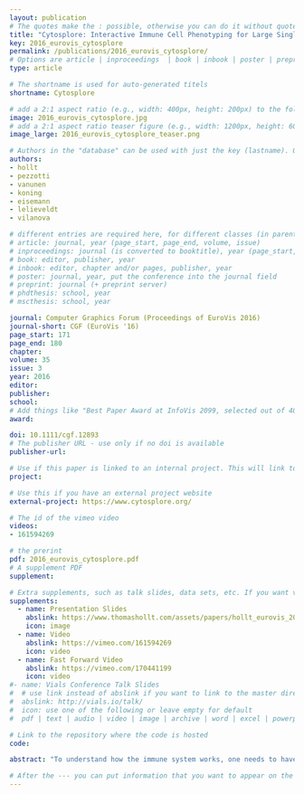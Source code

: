 ```yaml
---
layout: publication
# The quotes make the : possible, otherwise you can do it without quotes
title: "Cytosplore: Interactive Immune Cell Phenotyping for Large Single-Cell Datasets"
key: 2016_eurovis_cytosplore
permalink: /publications/2016_eurovis_cytosplore/
# Options are article | inproceedings  | book | inbook | poster | preprint | phdthesis | mscthesis
type: article

# The shortname is used for auto-generated titels
shortname: Cytosplore

# add a 2:1 aspect ratio (e.g., width: 400px, height: 200px) to the folder /assets/images/papers/
image: 2016_eurovis_cytosplore.jpg
# add a 2:1 aspect ratio teaser figure (e.g., width: 1200px, height: 600px) to the folder /assets/images/papers/
image_large: 2016_eurovis_cytosplore_teaser.png

# Authors in the "database" can be used with just the key (lastname). Others can be written properly.
authors:
- hollt
- pezzotti
- vanunen
- koning
- eisemann
- lelieveldt
- vilanova

# different entries are required here, for different classes (in parentheses; optional for bibTeX but add them if available):
# article: journal, year (page_start, page_end, volume, issue)
# inproceedings: journal (is converted to booktitle), year (page_start, page_end)
# book: editor, publisher, year
# inbook: editor, chapter and/or pages, publisher, year
# poster: journal, year, put the conference into the journal field
# preprint: journal (+ preprint server)
# phdthesis: school, year
# mscthesis: school, year

journal: Computer Graphics Forum (Proceedings of EuroVis 2016)
journal-short: CGF (EuroVis '16)
page_start: 171
page_end: 180
chapter:
volume: 35
issue: 3
year: 2016
editor:
publisher:
school:
# Add things like "Best Paper Award at InfoVis 2099, selected out of 4000 submissions"
award:

doi: 10.1111/cgf.12893
# The publisher URL - use only if no doi is available
publisher-url:

# Use if this paper is linked to an internal project. This will link to the project site (not used right now)
project:

# Use this if you have an external project website
external-project: https://www.cytosplore.org/

# The id of the vimeo video
videos:
- 161594269

# the prerint
pdf: 2016_eurovis_cytosplore.pdf
# A supplement PDF
supplement:

# Extra supplements, such as talk slides, data sets, etc. If you want videos from above show up in the list add the links here again with a name and video icon
supplements:
  - name: Presentation Slides
    abslink: https://www.thomashollt.com/assets/papers/hollt_eurovis_2016/eurovis16_Cytosplore_Interactive_Immune_Cell_Phenotyping_for_Large_Single-Cell_Datasets_slides.pdf
    icon: image
  - name: Video
    abslink: https://vimeo.com/161594269
    icon: video
  - name: Fast Forward Video
    abslink: https://vimeo.com/170441199
    icon: video
#- name: Vials Conference Talk Slides
#  # use link instead of abslink if you want to link to the master directory
#  abslink: http://vials.io/talk/
#  icon: use one of the following or leave empty for default
#  pdf | text | audio | video | image | archive | word | excel | powerpoint | code

# Link to the repository where the code is hosted
code:

abstract: "To understand how the immune system works, one needs to have a clear picture of its cellular compositon and the cells’ corresponding properties and functionality. Mass cytometry is a novel technique to determine the properties of single-cells with unprecedented detail. This amount of detail allows for much finer differentiation but also comes at the cost of more complex analysis. In this work, we present Cytosplore, implementing an interactive workflow to analyze mass cytometry data in an integrated system, providing multiple linked views, showing different levels of detail and enabling the rapid definition of known and unknown cell types. Cytosplore handles millions of cells, each represented as a high-dimensional data point, facilitates hypothesis generation and confirmation, and provides a significant speed up of the current workflow. We show the effectiveness of Cytosplore in a case study evaluation."

# After the --- you can put information that you want to appear on the website using markdown formatting or HTML. A good example are acknowledgements, extra references, an erratum, etc.
---
```

